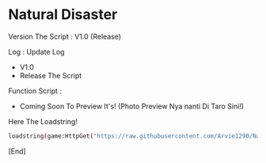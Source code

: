 # Natural Disaster

Version The Script : V1.0 (Release)

Log : Update Log
- V1.0
- Release The Script

Function Script :
- Coming Soon To Preview It's!
(Photo Preview Nya nanti Di Taro Sini!)

Here The Loadstring!
```bash
loadstring(game:HttpGet("https://raw.githubusercontent.com/Arvie1290/Natural_Disaster/Natural-Disaster/Natural_Disaster.lua"))()
```

[End]

